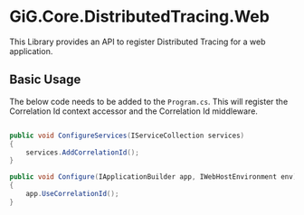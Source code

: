 ﻿# GiG.Core.DistributedTracing.Web

This Library provides an API to register Distributed Tracing for a web application.

## Basic Usage

The below code needs to be added to the `Program.cs`. This will register the Correlation Id context accessor and the Correlation Id middleware.

```csharp

public void ConfigureServices(IServiceCollection services)
{
    services.AddCorrelationId();
}

public void Configure(IApplicationBuilder app, IWebHostEnvironment env)
{
    app.UseCorrelationId();
}

```